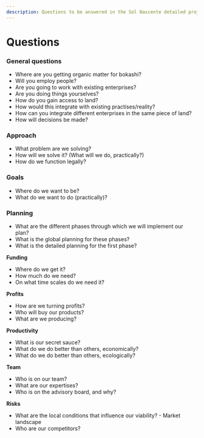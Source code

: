 ```yaml
---
description: Questions to be answered in the Sol Nascente detailed project description.
---
```


# Questions

### General questions

* Where are you getting organic matter for bokashi?
* Will you employ people?
* Are you going to work with existing enterprises?
* Are you doing things yourselves?
* How do you gain access to land?
* How would this integrate with existing practises/reality?
* How can you integrate different enterprises in the same piece of land?
* How will decisions be made?

### **Approach**

* What problem are we solving?
* How will we solve it? \(What will we do, practically?\)
* How do we function legally?

###  **Goals**

* Where do we want to be?
* What do we want to do \(practically\)?

###  **Planning**

* What are the different phases through which we will implement our plan?
* What is the global planning for these phases?
* What is the detailed planning for the first phase?

**Funding**

* Where do we get it?
* How much do we need?
* On what time scales do we need it?

**Profits**

* How are we turning profits?
* Who will buy our products?
* What are we producing?

**Productivity**

* What is our secret sauce?
* What do we do better than others, economically?
* What do we do better than others, ecologically?

**Team**

* Who is on our team?
* What are our expertises?
* Who is on the advisory board, and why?

**Risks**

* What are the local conditions that influence our viability? - Market landscape
* Who are our competitors?

